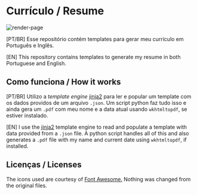 # Currículo / Resume

![render-page](https://github.com/Vinesma/curriculo-resume/workflows/render-page/badge.svg)

[PT/BR] Esse repositório contém templates para gerar meu currículo em Português e Inglês.

[EN] This repository contains templates to generate my resume in both Portuguese and English.

## Como funciona / How it works

[PT/BR] Utilizo a *template engine* [jinja2](https://jinja.palletsprojects.com/en/master/) para ler e popular um template com os dados providos de um arquivo `.json`. Um script python faz tudo isso e ainda gera um `.pdf` com meu nome e a data atual usando `wkhtmltopdf`, se estiver instalado.

[EN] I use the [jinja2](https://jinja.palletsprojects.com/en/master/) template engine to read and populate a template with data provided from a `.json` file. A python script handles all of this and also generates a `.pdf` file with my name and current date using `wkhtmltopdf`, if installed.

## Licenças / Licenses

The icons used are courtesy of [Font Awesome.](https://fontawesome.com/license/free) Nothing was changed from the original files.

